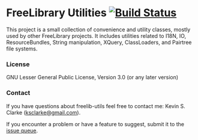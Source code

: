 # FreeLibrary Utilities [![Build Status](https://travis-ci.org/ksclarke/freelib-utils.png?branch=master)](https://travis-ci.org/ksclarke/freelib-utils)

This project is a small collection of convenience and utility classes, mostly used by other FreeLibrary projects. It includes utilities related to I18N, IO, ResourceBundles, String manipulation, XQuery, ClassLoaders, and Pairtree file systems.

### License

GNU Lesser General Public License, Version 3.0 (or any later version)

### Contact

If you have questions about freelib-utils feel free to contact me: Kevin S. Clarke (ksclarke@gmail.com).

If you encounter a problem or have a feature to suggest, submit it to the [issue queue](https://github.com/ksclarke/freelib-utils/issues "GitHub Issue Queue").
